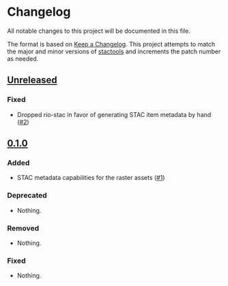 # Changelog

All notable changes to this project will be documented in this file.

The format is based on [Keep a Changelog](https://keepachangelog.com/en/1.0.0/).
This project attempts to match the major and minor versions of
[stactools](https://github.com/stac-utils/stactools) and increments the patch
number as needed.

## [Unreleased]

### Fixed

- Dropped rio-stac in favor of generating STAC item metadata by hand ([#2](https://github.com/stactools-packages/global-mangrove-watch/pull/2))

## [0.1.0]

### Added

- STAC metadata capabilities for the raster assets ([#1](https://github.com/stactools-packages/global-mangrove-watch/pull/1))

### Deprecated

- Nothing.

### Removed

- Nothing.

### Fixed

- Nothing.

[Unreleased]: <https://github.com/stactools-packages/global-mangrove-watch/tree/main/>
[0.1.0]: <https://github.com/stactools-packages/global-mangrove-watch/tree/0.1.0>

